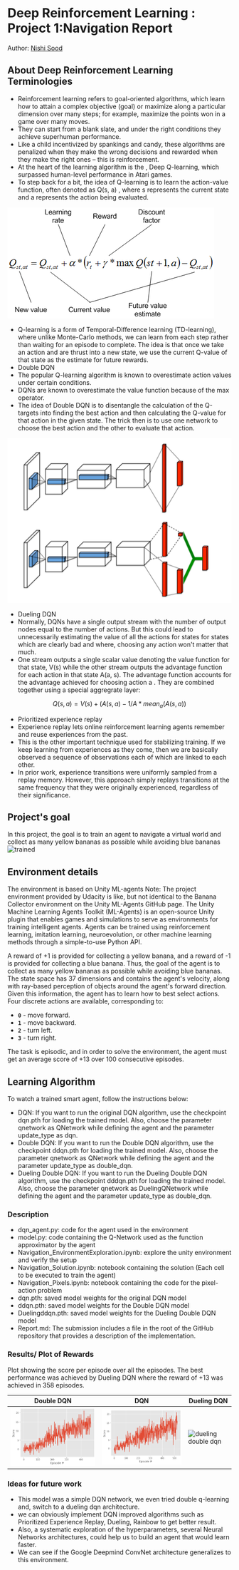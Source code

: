 # Deep Reinforcement Learning : Project 1:Navigation Report
Author: [Nishi Sood](http://github.com/nishisood31) 

## About Deep Reinforcement Learning Terminologies

 - Reinforcement learning refers to goal-oriented algorithms, which learn how to attain a complex objective (goal) or maximize along a particular dimension over many steps; for example, maximize the points won in a game over many moves. 
 - They can start from a blank slate, and under the right conditions they achieve superhuman performance.
 - Like a child incentivized by spankings and candy, these algorithms are penalized when they make the wrong decisions and rewarded when they make the right ones – this is reinforcement.
 - At the heart of the learning algorithm is the , Deep Q-learning, which surpassed human-level performance in Atari games.
 - To step back for a bit, the idea of Q-learning is to learn the action-value function, often denoted as Q(s, a) , where s represents the current state and a represents the action being evaluated. 

![q-learning-update](images/q-learning.png)  

 - Q-learning is a form of Temporal-Difference learning (TD-learning), where unlike Monte-Carlo methods, we can learn from each step rather than waiting for an episode to complete. The idea is that once we take an action and are thrust into a new state, we use the current Q-value of that state as the estimate for future rewards.
 - Double DQN
  - The popular Q-learning algorithm is known to overestimate action values under certain conditions. 
  - DQNs are known to overestimate the value function because of the max operator.  
  - The idea of Double DQN is to disentangle the calculation of the Q-targets into finding the best action and then calculating the Q-value for that action in the given state. The trick then is to use one network to choose the best action and the other to evaluate that action.  

  ![dueling network](images/dueling_network.png) 
  
 - Dueling DQN
  - Normally, DQNs have a single output stream with the number of output nodes equal to the number of actions. But this could lead to unnecessarily estimating the value of all the actions for states for states which are clearly bad and where, choosing any action won't matter that much.
  - One stream outputs a single scalar value denoting the value function for that state, V(s) while the other stream outputs the advantage function for each action in that state A(a, s). The advantage function accounts for the advantage achieved for choosing action a . They are combined together using a special aggregrate layer:

 $$ Q (s, a) = V(s) + (A(s, a) - 1/A * mean_a (A (s, a))$$
 
 - Prioritized experience replay
  - Experience replay lets online reinforcement learning agents remember and reuse experiences from the past. 
  - This is the other important technique used for stabilizing training. If we keep learning from experiences as they come, then we are basically observed a sequence of observations each of which are linked to each other.  
  - In prior work, experience transitions were uniformly sampled from a replay memory. However, this approach simply replays transitions at the same frequency that they were originally experienced, regardless of their significance. 
  
  
## Project's goal

In this project, the goal is to train an agent to navigate a virtual world and collect as many yellow bananas as possible while avoiding blue bananas
![trained](images/trained_agent.gif) 


## Environment details

The environment is based on Unity ML-agents
Note: The project environment provided by Udacity is like, but not identical to the Banana Collector environment on the Unity ML-Agents GitHub page.
The Unity Machine Learning Agents Toolkit (ML-Agents) is an open-source Unity plugin that enables games and simulations to serve as environments for training intelligent agents. Agents can be trained using reinforcement learning, imitation learning, neuroevolution, or other machine learning methods through a simple-to-use Python API.

A reward of +1 is provided for collecting a yellow banana, and a reward of -1 is provided for collecting a blue banana. Thus, the goal of the agent is to collect as many yellow bananas as possible while avoiding blue bananas.
The state space has 37 dimensions and contains the agent's velocity, along with ray-based perception of objects around the agent's forward direction.
Given this information, the agent has to learn how to best select actions. Four discrete actions are available, corresponding to:
- **`0`** - move forward.
- **`1`** - move backward.
- **`2`** - turn left.
- **`3`** - turn right.

The task is episodic, and in order to solve the environment, the agent must get an average score of +13 over 100 consecutive episodes.

## Learning Algorithm

To watch a trained smart agent, follow the instructions below:
 - DQN: If you want to run the original DQN algorithm, use the checkpoint dqn.pth for loading the trained model. Also, choose the parameter qnetwork as QNetwork while defining the agent and the parameter update_type as dqn.
 - Double DQN: If you want to run the Double DQN algorithm, use the checkpoint ddqn.pth for loading the trained model. Also, choose the parameter qnetwork as QNetwork while defining the agent and the parameter update_type as double_dqn.
 - Dueling Double DQN: If you want to run the Dueling Double DQN algorithm, use the checkpoint dddqn.pth for loading the trained model. Also, choose the parameter qnetwork as DuelingQNetwork while defining the agent and the parameter update_type as double_dqn.

### Description
 - dqn_agent.py: code for the agent used in the environment
 - model.py: code containing the Q-Network used as the function approximator by the agent
 - Navigation_EnvironmentExploration.ipynb: explore the unity environment and verify the setup
 - Navigation_Solution.ipynb: notebook containing the solution (Each cell to be executed to train the agent)
 - Navigation_Pixels.ipynb: notebook containing the code for the pixel-action problem
 - dqn.pth: saved model weights for the original DQN model
 - ddqn.pth: saved model weights for the Double DQN model
 - Duelingddqn.pth: saved model weights for the Dueling Double DQN model
 - Report.md: The submission includes a file in the root of the GitHub repository that provides a description of the implementation.
 
 
### Results/ Plot of Rewards
Plot showing the score per episode over all the episodes.
The best performance was achieved by Dueling DQN where the reward of +13 was achieved in 358 episodes. 

| Double DQN                                 | DQN                                | Dueling DQN                                         |
| ------------------------------------------ | ---------------------------------- | --------------------------------------------------- |
| ![double-dqn](results/ddqn_new_scores.png) | ![dqn](results/dqn_new_scores.png) | ![dueling double dqn](results/dddqn_new_scores.png) |

### Ideas for future work
 - This model was a simple DQN network, we even tried double q-learning and, switch to a dueling dqn architecture.
 - we can obviously implement DQN improved algorithms such as Prioritized Experience Replay, Dueling, Rainbow to get better result.
 - Also, a systematic exploration of the hyperparameters, several Neural Networks architectures, could help us to build an agent that would learn faster.
 - We can see if the Google Deepmind ConvNet architecture generalizes to this environment.

